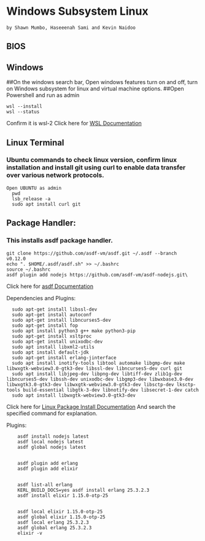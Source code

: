 # Windows Subsystem Linux 
    by Shawn Mumbo, Haseeenah Sami and Kevin Naidoo
## BIOS



## Windows

##On the windows search bar, Open windows features turn on and off, turn on Windows subsystem for linux and virtual machine options.
##Open Powershell and run as admin

    wsl --install
    wsl --status

   Confirm it is wsl-2
   Click here for [WSL Documentation](https://learn.microsoft.com/en-us/windows/wsl/)

## Linux Terminal

### Ubuntu commands to check linux version, confirm linux installation and install git using curl to enable data transfer over various network protocols. 

    Open UBUNTU as admin
      pwd
      lsb_release -a 
      sudo apt install curl git
## Package Handler:

### This installs asdf package handler. 

    git clone https://github.com/asdf-vm/asdf.git ~/.asdf --branch v0.12.0     
    echo ". $HOME/.asdf/asdf.sh" >> ~/.bashrc     
    source ~/.bashrc
    asdf plugin add nodejs https://github.com/asdf-vm/asdf-nodejs.git\
Click here for [asdf Documentation](https://asdf-vm.com/guide/introduction.html)
    
Dependencies and Plugins:

      sudo apt-get install libssl-dev
      sudo apt-get install autoconf
      sudo apt-get install libncurses5-dev 
      sudo apt-get install fop 
      sudo apt install python3 g++ make python3-pip 
      sudo apt-get install xsltproc 
      sudo apt-get install unixodbc-dev
      sudo apt install libxml2-utils
      sudo apt install default-jdk
      sudo apt-get install erlang-jinterface
      sudo apt install inotify-tools libtool automake libgmp-dev make libwxgtk-webview3.0-gtk3-dev libssl-dev libncurses5-dev curl git 
      sudo apt install libjpeg-dev libpng-dev libtiff-dev zlib1g-dev libncurses5-dev libssh-dev unixodbc-dev libgmp3-dev libwxbase3.0-dev libwxgtk3.0-gtk3-dev libwxgtk-webview3.0-gtk3-dev libsctp-dev lksctp-tools build-essential libgtk-3-dev libnotify-dev libsecret-1-dev catch  
      sudo apt install libwxgtk-webview3.0-gtk3-dev
Click here for [Linux Package Install Documentation](https://howtoinstall.co/en/)
And search the specified command for explanation.
      
      
   Plugins:

        asdf install nodejs latest    
        asdf local nodejs latest    
        asdf global nodejs latest 

        
        asdf plugin add erlang    
        asdf plugin add elixir

        
        asdf list-all erlang
        KERL_BUILD_DOCS=yes asdf install erlang 25.3.2.3       
        asdf install elixir 1.15.0-otp-25    

         
        asdf local elixir 1.15.0-otp-25    
        asdf global elixir 1.15.0-otp-25
        asdf local erlang 25.3.2.3  
        asdf global erlang 25.3.2.3    
        elixir -v




     
   
